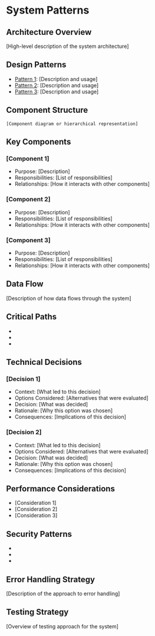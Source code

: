 # System Patterns

## Architecture Overview

[High-level description of the system architecture]

## Design Patterns

- [Pattern 1]: [Description and usage]
- [Pattern 2]: [Description and usage]
- [Pattern 3]: [Description and usage]

## Component Structure

```
[Component diagram or hierarchical representation]
```

## Key Components

### [Component 1]

- Purpose: [Description]
- Responsibilities: [List of responsibilities]
- Relationships: [How it interacts with other components]

### [Component 2]

- Purpose: [Description]
- Responsibilities: [List of responsibilities]
- Relationships: [How it interacts with other components]

### [Component 3]

- Purpose: [Description]
- Responsibilities: [List of responsibilities]
- Relationships: [How it interacts with other components]

## Data Flow

[Description of how data flows through the system]

## Critical Paths

- [Path 1]: [Description]
- [Path 2]: [Description]
- [Path 3]: [Description]

## Technical Decisions

### [Decision 1]

- Context: [What led to this decision]
- Options Considered: [Alternatives that were evaluated]
- Decision: [What was decided]
- Rationale: [Why this option was chosen]
- Consequences: [Implications of this decision]

### [Decision 2]

- Context: [What led to this decision]
- Options Considered: [Alternatives that were evaluated]
- Decision: [What was decided]
- Rationale: [Why this option was chosen]
- Consequences: [Implications of this decision]

## Performance Considerations

- [Consideration 1]
- [Consideration 2]
- [Consideration 3]

## Security Patterns

- [Pattern 1]: [Description]
- [Pattern 2]: [Description]
- [Pattern 3]: [Description]

## Error Handling Strategy

[Description of the approach to error handling]

## Testing Strategy

[Overview of testing approach for the system]
